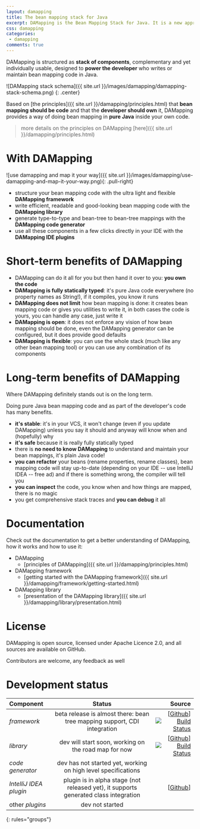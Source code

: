 ```yaml
---
layout: damapping
title: The bean mapping stack for Java
excerpt: DAMapping is the Bean Mapping Stack for Java. It is a new approach to bean mapping, by design and principles. Ground rule, bean mapping must be pure Java code and this code belongs to the developer. DAMapping is fully statically typed, make debug and refactoring prime citizens, is little intrusive and highly customizable. It can be used as a whole to fully automate bean mapping code writing or components can be used individually.
css: damapping
categories:
 - damapping
comments: true
---
```


DAMapping is structured as **stack of components**, complementary and yet individually usable, designed to **power the developer** who writes or maintain bean mapping code in Java.

![DAMapping stack schema]({{ site.url }}/images/damapping/damapping-stack-schema.png)
{: .center}

Based on [the principles]({{ site.url }}/damapping/principles.html) that **bean mapping should be code** and that the **developer should own** it, DAMapping provides a way of doing bean mapping in **pure Java** inside your own code.

>more details on the principles on DAMapping [here]({{ site.url }}/damapping/principles.html)

# With DAMapping

![use damapping and map it your way]({{ site.url }}/images/damapping/use-damapping-and-map-it-your-way.png){: .pull-right}

* structure your bean mapping code with the ultra light and flexible **DAMapping framework**
* write efficient, readable and good-looking bean mapping code with the **DAMapping library**
* generate type-to-type and bean-tree to bean-tree mappings with the **DAMapping code generator**
* use all these components in a few clicks directly in your IDE with the **DAMapping IDE plugins**

# Short-term benefits of DAMapping

* DAMapping can do it all for you but then hand it over to you: **you own the code**
* **DAMapping is fully statically typed**: it's pure Java code everywhere (no property names as String!), if it compiles, you know it runs
* **DAMapping does not limit** how bean mapping is done: it creates bean mapping code or gives you utilities to write it, in both cases the code is yours, you can handle any case, just write it
* **DAMapping is open**: it does not enforce any vision of how bean mapping should be done, even the DAMapping generator can be configured, but it does provide good defaults
* **DAMapping is flexible**: you can use the whole stack (much like any other bean mapping tool) or you can use any combination of its components

# Long-term benefits of DAMapping

Where DAMapping definitely stands out is on the long term.

Doing pure Java bean mapping code and as part of the developer's code has many benefits.

* **it's stable**: it's in your VCS, it won't change (even if you update DAMapping) unless you say it should and anyway will know when and (hopefully) why
* **it's safe** because it is really fully statically typed
* there is **no need to know DAMapping** to understand and maintain your bean mappings, it's plain Java code!
* **you can refactor** your beans (rename properties, rename classes), bean mapping code will stay up-to-date (depending on your IDE -- use IntelliJ IDEA -- free ad) and if there is something wrong, the compiler will tell you
* **you can inspect** the code, you know when and how things are mapped, there is no magic
* you get comprehensive stack traces and **you can debug** it all

# Documentation

Check out the documentation to get a better understanding of DAMapping, how it works and how to use it:

* DAMapping
    - [principles of DAMapping]({{ site.url }}/damapping/principles.html)
* DAMapping framework
    - [getting started with the DAMapping framework]({{ site.url }}/damapping/framework/getting-started.html)
* DAMapping library
    - [presentation of the DAMapping library]({{ site.url }}/damapping/library/presentation.html)

<!--
* [principles of a new code generator]({{ site.url }}/damapping/generator/principles.html)
* [presentation of the IntelliJ IDEA plugin]({{ site.url }}/damapping/ide-plugin/for-intellij-idea.html)
-->

# License

DAMapping is open source, licensed under Apache Licence 2.0, and all sources are available on GitHub.

Contributors are welcome, any feedback as well

# Development status

| Component | Status | Source |
|:--------|:-------:|--------:|
| *framework*   | beta release is almost there: bean tree mapping support, CDI integration | [[Github](https://github.com/lesaint/damapping)] [![Build Status](https://travis-ci.org/lesaint/damapping.svg?branch=master)](https://travis-ci.org/lesaint/damapping) |
| *library*   | dev will start soon, working on the road map for now | [[Github](https://github.com/lesaint/damapping-library)] [![Build Status](https://travis-ci.org/lesaint/damapping-library.svg?branch=master)](https://travis-ci.org/lesaint/damapping-library) |
| *code generator*   | dev has not started yet, working on high level specifications | |
| *IntelliJ IDEA plugin*   |  plugin is in alpha stage (not released yet), it supports generated class integration | [[Github](https://github.com/lesaint/damapping-idea)] |
| other *plugins* | dev not started | |
{: rules="groups"}


<!--
# DAMapping foundation articles

<ul class="post-list">
    <li><article><a href="{% post_url articles/2014-05-21-java_bean_mapping_is_wrong_lets_fix_it %}">Java Bean Mapping is wrong, let's fix it! <span class="entry-date"><time datetime="2014-05-21T00:00:00+02:00">May 21, 2014</time></span></a></article></li>
    <li><article><a href="http://localhost:4000/articles/2014/11/04/damapping-is-a-bean-mapping-stack-not-another-library.html">DAMapping is a bean mapping stack, not another library</a></article></li>
    <li><article><a href="http://localhost:4000/articles/2014/11/04/genesis-of-the-damapping-project.html">Genesis of the DAMapping project</a> <span class="entry-date"><time datetime="2014-05-21T00:00:00+02:00">May 21, 2014</time></span></article></li>
</ul>

# Documentation

## Java Annotation processing explained

<ul class="post-list">
    <li><article><a href="{% post_url articles/2014-10-08-how_does_annotation_processing_work_in_java %}">How does annotation processing work in Java</a></article></li>
    <li><article><a href="http://localhost:4000/articles/2014/11/05/understanding_the_processor_interface.html">Understanding the Processor interface</a></article></li>
    <li><article><a href="http://localhost:4000/articles/2014/11/05/understanding_the_processingenvironment_and_roundenvironment_interfaces.html">Understanding the ProcessingEnvironment and RoundEnvironment interfaces</a></article></li>
</ul>

## Annotation Processor coding tips

<ul class="post-list">
    <li><article><a href="articles/2014/11/05/how_to_write_a_annotation_processor_in_java.html">How to write a Annotation Processor in Java</a></article></li>
    <li><article><a href="{% post_url articles/2014-09-22-how_to_debug_an_annotation_processor %}">How to debug an Annotation Processor</a></article></li>
    <li><article><a href="{% post_url articles/2014-08-31-how_to_make_sure_javac_is_using_a_specific_annotation_processor %}">How to make sure javac is using an Annotation Processor and troubleshoot when it is not</a></article></li>
</ul>
-->
